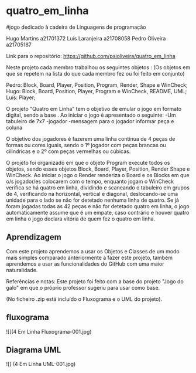 # quatro_em_linha
#jogo dedicado à cadeira de Linguagens de programação

Hugo Martins a21701372
Luís Laranjeira a21708058
Pedro Oliveira a21705187

Link para o repositório: https://github.com/psioliveira/quatro_em_linha

Neste projeto cada membro trabalhou os seguintes objetos :
(Os objetos em que se repetem na lista do que cada membro fez ou foi feito em conjunto)

Pedro: Block, Board, Player, Position, Program, Render, Shape e WinCheck;
Hugo: Block, Board, Position, Player, Program e WinCheck, README, UML;
Luís: Player;

O projeto "Quatro em Linha" tem o objetivo de emular o jogo em formato digital, sendo a base . Ao iniciar o jogo é apresentado o seguinte:
	-Um tabuleiro de 7x7
	-jogador
  -mensagem para o jogador informar peça e coluna

O objetivo dos jogadores é fazerem uma linha contínua de 4 peças de formas ou cores iguais,
sendo o 1º jogador com peças brancas ou cilindrícas e o 2º com peças vermelhas ou cúbicas.

O projeto foi organizado em que o objeto Program execute todos os objetos, sendo esses objetos Block, Board,
Player, Position, Render Shape e WinCheck.
 Ao iniciar o jogo o Render renderiza o Board e os Blocks em que o/s jogador/es colocarem com o tempo,
 enquanto jogam o WinCheck verifica se há quatro em linha, dividindo e scaneando o tabuleiro em grupos de 4,
 verificando na horizontal, vertical e diagonal, deslocando-se uma unidade para o lado se não for detetado nenhuma linha de quatro.
  Se já foram jogadas todas as 42 peças e não for detetado quatro em linha, o jogo automaticamente assume que é um empate,
 caso contrário e houver quatro em linha o jogo declara vitória de quem fez o quatro em linha.


## Aprendizagem

Com este projeto aprendemos a usar os Objetos e Classes de um modo mais simples
 comparado anteriormente a fazer este projeto, também aprendemos a usar as funcionalidades
 do GitHub com uma maior naturalidade.

Referências e notas: Este projeto foi feito com a base do projeto "Jogo do galo" em que o próprio professor sugeriu para usar como base.

(No ficheiro .zip está incluído o Fluxograma e o UML do projeto).

## fluxograma
![](4 Em Linha Fluxograma-001.jpg)

## Diagrama UML

![] (4 Em Linha UML-001.jpg)
